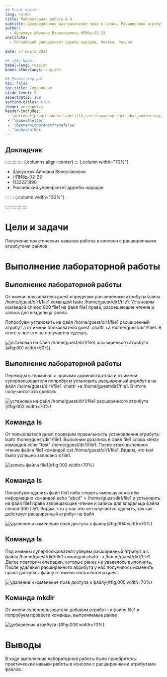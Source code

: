 ```yaml
---
## Front matter
lang: ru-RU
title: Лабораторная работа № 4
subtitle: Дискреционное разграничение прав в Linux. Расширенные атрибуты
author:
  - Шулуужук Айраана Вячеславовна НПИбд-02-22
institute:
  - Российский университет дружбы народов, Москва, Россия
 
date: 27 марта 2024 

## i18n babel
babel-lang: russian
babel-otherlangs: english

## Formatting pdf
toc: false
toc-title: Содержание
slide_level: 2
aspectratio: 169
section-titles: true
theme: metropolis
header-includes:
 - \metroset{progressbar=frametitle,sectionpage=progressbar,numbering=fraction}
 - '\makeatletter'
 - '\beamer@ignorenonframefalse'
 - '\makeatother'
---
```


## Докладчик

:::::::::::::: {.columns align=center}
::: {.column width="70%"}

  * Шулуужук Айраана Вячеславовна 
  * НПИбд-02-22
  * 1132221890
  * Российский университет дружбы народов

:::
::: {.column width="30%"}

:::
::::::::::::::
# Цели и задачи

Получение практических навыков работы в консоли с расширенными атрибутами файлов.

# Выполнение лабораторной работы

## Выполнение лабораторной работы

От имени пользователя guest определим расширенные атрибуты файла /home/guest/dir1/file1 командой lsattr /home/guest/dir1/file1. Установим командой chmod 600 file1 на файл file1 права, разрешающие чтение и запись для владельца файла.

Попробуем установить на файл /home/guest/dir1/file1 расширенный атрибут a от имени пользователя guest:
chattr +a /home/guest/dir1/file1. В итоге у нас это не получается сделать

![установка на файл /home/guest/dir1/file1 расширенного атрибута](image/1.png){#fig:001 width=50%}

## Выполнение лабораторной работы

Переходм в терминал с правами администратора и от имени суперпользователя попробуем установить расширенный атрибут a на файл /home/guest/dir1/file1: chattr +a /home/guest/dir1/file1. В итоге получается это сделать

![установка на файл /home/guest/dir1/file1 расширенного атрибута](image/2.png){#fig:002 width=70%}

## Команда ls 

От пользователя guest проверим правильность установления атрибута: lsattr /home/guest/dir1/file1. Выполним дозапись в файл file1 слова «test» командой echo "test" /home/guest/dir1/file1. После этого выполним чтение файла file1 командой cat /home/guest/dir1/file1. Видим, что test было успешно записано в file1.

![запись файла file1](image/3.png){#fig:003 width=70%}

## Команда ls 

Попробуем удалить файл file1 либо стереть имеющуюся в нём информацию командой
echo "abcd" > /home/guest/dirl/file1 и установить на файл file1 права запрещающие чтение и запись для владельца файла chmod 000 file1. Видим, что у нас это не получается сделать, так как действует расширенный атрибут на файл

![удаление и изменение прав доступа к файлу](image/4.png){#fig:004 width=70%}

## Команда ls 

Под именем суперпользователя уберем расширенный атрибут a с файла /home/guest/dirl/file1 командой
chattr -a /home/guest/dir1/file1. Далее повторим операции, которые ранее не удавалось выполнить. После удаления расширенного абрибута у нас получилось изменить права доступа к файлу от имени пользователя guest

![удаление и изменение прав доступа к файлу](image/5.png){#fig:005 width=70%}


## Команда mkdir 

От имени суперпользователя добавим атрибут i к файлу file1 и попробуем провести команды, выполняемые ранее

![добавление атрибута i](image/6.png){#fig:006 width=70%}

# Выводы

В ходе выполнения лабораторной работы были приобретены практические навыки работы в консоли с расширенными
атрибутами файлов.
